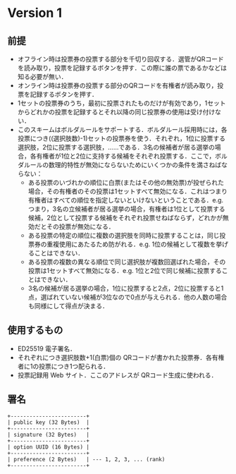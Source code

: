 # Version 1

## 前提
- オフライン時は投票券の投票する部分を千切り回収する．選管がQRコードを読み取り，<kbd>投票を記録する</kbd>ボタンを押す．この際に誰の票であるかなどは知る必要が無い．
- オンライン時は投票券の投票する部分のQRコードを有権者が読み取り，<kbd>投票を記録する</kbd>ボタンを押す．
- 1セットの投票券のうち，最初に投票されたものだけが有効であり，1セットからどれかの投票を記録するとそれ以降の同じ投票券の使用は受け付けない．
- このスキームはボルダルールをサポートする．ボルダルール採用時には，各投票につき((選択肢数)-1)セットの投票券を使う．それぞれ，1位に投票する選択肢，2位に投票する選択肢，……である．3名の候補者が居る選挙の場合，各有権者が1位と2位に支持する候補をそれぞれ投票する．ここで，ボルダルールの数理的特性が無効にならないためにいくつかの条件を満さねばならない：
  - ある投票のいづれかの順位に白票(またはその他の無効票)が投ぜられた場合，その有権者のその投票は1セットすべて無効になる．これはつまり有権者はすべての順位を指定しないといけないということである．e.g. つまり，3名の立候補者が居る選挙の場合，有権者は1位として投票する候補，2位として投票する候補をそれぞれ投票せねばならず，どれかが無効だとその投票が無効になる．
  - ある投票の特定の順位に複数の選択肢を同時に投票することは，同じ投票券の重複使用にあたるため防がれる．e.g. 1位の候補として複数を挙げることはできない．
  - ある投票の複数の異なる順位で同じ選択肢が複数回選ばれた場合，その投票は1セットすべて無効になる．e.g. 1位と2位で同じ候補に投票することはできない．
  - 3名の候補が居る選挙の場合，1位に投票すると2点，2位に投票すると1点，選ばれていない候補が3位なので0点が与えられる．他の人数の場合も同様にして得点が決まる．

## 使用するもの
- ED25519 電子署名．
- それぞれにつき選択肢数+1(白票)個の QRコードが書かれた投票券．各有権者に1の投票につき1つ配られる．
- 投票記録用 Web サイト．ここのアドレスが QRコード生成に使われる．

## 署名
```
+------------------------+
| public key (32 Bytes)  |
+------------------------+
| signature (32 Bytes)   |
+------------------------+
| option UUID (16 Bytes) |
+------------------------+
| preference (2 Bytes)   | --- 1, 2, 3, ... (rank)
+------------------------+
```


